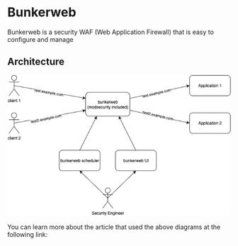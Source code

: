 # Bunkerweb
Bunkerweb is a security WAF (Web Application Firewall) that is easy to configure and manage

## Architecture
<p align="center">
  <img src="pictures/architecture.png?raw=true" />
</p>

You can learn more about the article that used the above diagrams at the following link: 
